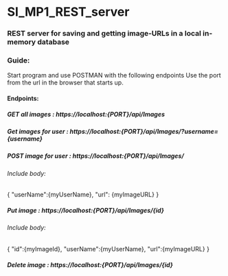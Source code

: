 # SI_MP1_REST_server

### REST server for saving and getting image-URLs in a local in-memory database

### Guide:
Start program and use POSTMAN with the following endpoints
Use the port from the url in the browser that starts up.

#### Endpoints:

##### GET all images : https://localhost:{PORT}/api/Images


##### Get images for user : https://localhost:{PORT}/api/Images/?username={username}


##### POST image for user : https://localhost:{PORT}/api/Images/
###### Include body: 
{
"userName":{myUserName},
"url": {myImageURL}
}


##### Put image : https://localhost:{PORT}/api/Images/{id}
###### Include body: 
{
"id":{myImageId},
"userName":{myUserName},
"url":{myImageURL}
}


##### Delete image : https://localhost:{PORT}/api/Images/{id}